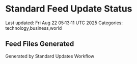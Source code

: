 # Standard Feed Update Status
Last updated: Fri Aug 22 05:13:11 UTC 2025
Categories: technology,business,world

## Feed Files Generated

Generated by Standard Updates Workflow
